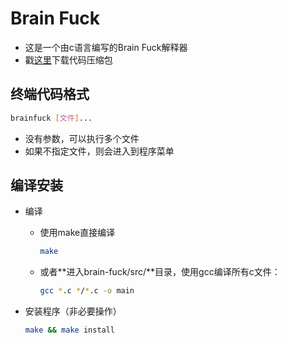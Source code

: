 # Brain Fuck

- 这是一个由c语言编写的Brain Fuck解释器
- 戳[这里](https://github.com/YouLanjie/Brain-Fuck/archive/refs/heads/main.zip)下载代码压缩包

## 终端代码格式

``` sh
brainfuck [文件]...
```

- 没有参数，可以执行多个文件
- 如果不指定文件，则会进入到程序菜单

## 编译安装

- 编译
  - 使用make直接编译

    ```sh
    make
    ```

  - 或者**进入brain-fuck/src/**目录，使用gcc编译所有c文件：
    
    ```sh
    gcc *.c */*.c -o main
    ```

- 安装程序（非必要操作）
  
  ```sh
  make && make install
  ```

